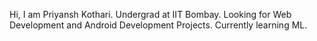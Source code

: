 Hi, I am Priyansh Kothari. 
Undergrad at IIT Bombay.
Looking for Web Development and Android Development Projects.
Currently learning ML. 

